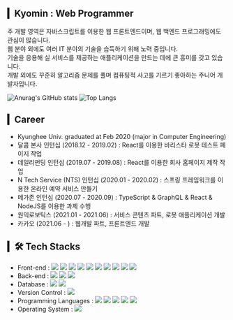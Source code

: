 ## ▎Kyomin : Web Programmer   
주 개발 영역은 자바스크립트를 이용한 웹 프론트엔드이며, 웹 백엔드 프로그래밍에도 관심이 많습니다.  
웹 분야 외에도 여러 IT 분야의 기술을 습득하기 위해 노력 중입니다.   
기술을 응용해 실 서비스를 제공하는 애플리케이션을 만드는 데에 큰 흥미를 갖고 있습니다.   
개발 외에도 꾸준히 알고리즘 문제를 풀며 컴퓨팅적 사고를 기르기 좋아하는 주니어 개발자입니다.   
   
![Anurag's GitHub stats](https://github-readme-stats-sand-six-91.vercel.app/api?username=kyomin&show_icons=true&count_private=true&line_height=24&theme=material-palenight&hide=stars)
![Top Langs](https://github-readme-stats.vercel.app/api/top-langs/?username=kyomin&layout=compact&theme=material-palenight)

## ▎Career
- Kyunghee Univ. graduated at Feb 2020 (major in Computer Engineering)
- 달콤 본사 인턴십 (2018.12 - 2019.02) : React를 이용한 바리스타 로봇 테스트 페이지 작업
- 데일리펀딩 인턴십 (2019.07 - 2019.08) : React를 이용한 회사 홈페이지 제작 작업
- N Tech Service (NTS) 인턴십 (2020.01 - 2020.02) : 스프링 프레임워크를 이용한 온라인 예약 서비스 만들기
- 메가존 인턴십 (2020.07 - 2020.09) : TypeScript & GraphQL & React & NodeJS를 이용한 과제 수행
- 원익로보틱스 (2021.01 - 2021.06) : 서비스 콘텐츠 파트, 로봇 애플리케이션 개발
- 카카오 (2021.06 - ) : 웹개발 파트, 프론트엔드 개발

## ▎🛠 Tech Stacks
- Front-end : <span><img src="https://img.shields.io/badge/HTML-e34f26?style=flat&logo=html5&logoColor=white"/></span>
<span><img src="https://img.shields.io/badge/CSS-1572b6?style=flat&logo=css3&logoColor=white"/></span>
<span><img src="https://img.shields.io/badge/JavaScript-F7DF1E?style=flat&logo=JavaScript&logoColor=white"/></span>
<span><img src="https://badgen.net/badge/-/TypeScript/blue?icon=typescript&label"/></span>
<span><img src="https://img.shields.io/badge/Vue.js-4FC08D?style=flat&logo=Vue.js&logoColor=white"/></span>
<span><img src="https://img.shields.io/badge/Nuxt.js-38B2AC?style=flat&logo=Nuxt.js&logoColor=white"/></span>
<span><img src="https://img.shields.io/badge/React-61dafb?style=flat&logo=react&logoColor=white"/></span>
<span><img src="https://img.shields.io/badge/Next.js-000000?style=flat-square&logo=Next.js&logoColor=white"/></span>
<span><img src="https://img.shields.io/badge/Sass-cc6699?style=flat&logo=sass&logoColor=white"/></span>
<span><img src="https://img.shields.io/badge/Bootstrapap-7952B3?style=flat-square&logo=bootstrap&logoColor=white"/></span>
- Back-end : <span><img src="https://img.shields.io/badge/Node.js-e34f26?style=flat&logo=Node.js&logoColor=white"/></span>
<span><img src="https://img.shields.io/badge/Spring-e34f26?style=flat&logo=Spring&logoColor=white"/></span>
<span><img src="https://img.shields.io/badge/Firebase-FFCA28?style=flat-square&logo=firebase&logoColor=black"/></span>
- Database : <span><img src="https://img.shields.io/badge/MySQL-4479A1?style=flat&logo=MySQL&logoColor=white"/></span>
<span><img src="https://img.shields.io/badge/MongoDB-47A248?style=flat-square&logo=MongoDB&logoColor=white"/></span>
- Version Control : <span><img src="https://img.shields.io/badge/GitHub-181717?style=flat&logo=github&logoColor=white"/></span>
- Programming Languages : <span><img src="https://img.shields.io/badge/C-181717?style=flat&logo=C&logoColor=white"/></span>
<span><img src="https://img.shields.io/badge/C++-181717?style=flat&logo=C++&logoColor=white"/></span>
<span><img src="https://img.shields.io/badge/JavaScript-F7DF1E?style=flat&logo=JavaScript&logoColor=white"/></span>
<span><img src="https://img.shields.io/badge/Python-1572b6?style=flat&logo=Python&logoColor=white"/></span>
<span><img src="https://img.shields.io/badge/Java-181717?style=flat&logo=Java&logoColor=white"/></span>
- Operating System : <span><img src="https://img.shields.io/badge/Linux-FCC624?style=flat-square&logo=linux&logoColor=black"/></span>
